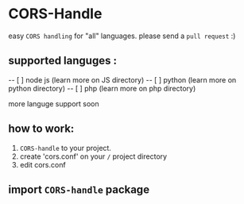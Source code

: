# CORS-Handle
easy `CORS handling` for "all" languages. please send a `pull request` :)

## supported languges :
-- [ ] node js (learn more on JS directory)
-- [ ] python (learn more on python directory)
-- [ ] php (learn more on php directory)

more languge support soon

## how to work:

1. `CORS-handle` to your project.
2. create 'cors.conf' on your `/` project directory
3. edit cors.conf


## import `CORS-handle` package

